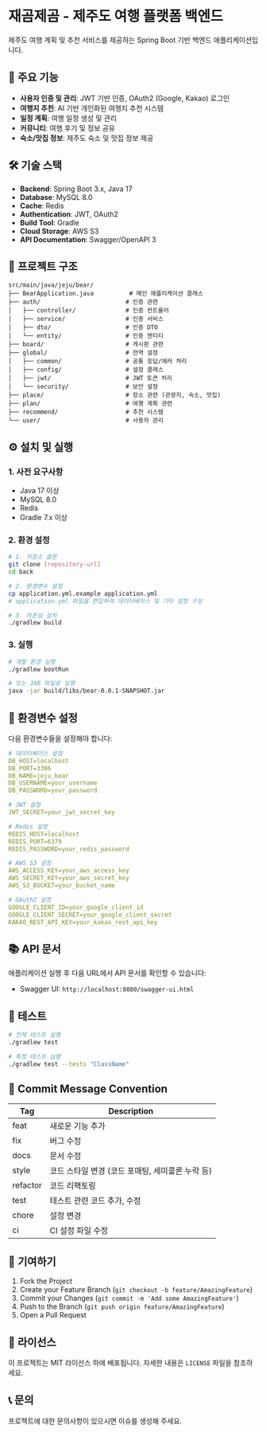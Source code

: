 # 재곰제곰 - 제주도 여행 플랫폼 백엔드

제주도 여행 계획 및 추천 서비스를 제공하는 Spring Boot 기반 백엔드 애플리케이션입니다.

## 🚀 주요 기능

- **사용자 인증 및 관리**: JWT 기반 인증, OAuth2 (Google, Kakao) 로그인
- **여행지 추천**: AI 기반 개인화된 여행지 추천 시스템
- **일정 계획**: 여행 일정 생성 및 관리
- **커뮤니티**: 여행 후기 및 정보 공유
- **숙소/맛집 정보**: 제주도 숙소 및 맛집 정보 제공

## 🛠️ 기술 스택

- **Backend**: Spring Boot 3.x, Java 17
- **Database**: MySQL 8.0
- **Cache**: Redis
- **Authentication**: JWT, OAuth2
- **Build Tool**: Gradle
- **Cloud Storage**: AWS S3
- **API Documentation**: Swagger/OpenAPI 3

## 📁 프로젝트 구조

```
src/main/java/jeju/bear/
├── BearApplication.java          # 메인 애플리케이션 클래스
├── auth/                        # 인증 관련
│   ├── controller/              # 인증 컨트롤러
│   ├── service/                 # 인증 서비스
│   ├── dto/                     # 인증 DTO
│   └── entity/                  # 인증 엔티티
├── board/                       # 게시판 관련
├── global/                      # 전역 설정
│   ├── common/                  # 공통 응답/에러 처리
│   ├── config/                  # 설정 클래스
│   ├── jwt/                     # JWT 토큰 처리
│   └── security/                # 보안 설정
├── place/                       # 장소 관련 (관광지, 숙소, 맛집)
├── plan/                        # 여행 계획 관련
├── recommend/                   # 추천 시스템
└── user/                        # 사용자 관리
```

## ⚙️ 설치 및 실행

### 1. 사전 요구사항
- Java 17 이상
- MySQL 8.0
- Redis
- Gradle 7.x 이상

### 2. 환경 설정
```bash
# 1. 저장소 클론
git clone [repository-url]
cd back

# 2. 환경변수 설정
cp application.yml.example application.yml
# application.yml 파일을 편집하여 데이터베이스 및 기타 설정 구성

# 3. 의존성 설치
./gradlew build
```

### 3. 실행
```bash
# 개발 환경 실행
./gradlew bootRun

# 또는 JAR 파일로 실행
java -jar build/libs/bear-0.0.1-SNAPSHOT.jar
```

## 🔧 환경변수 설정

다음 환경변수들을 설정해야 합니다:

```yaml
# 데이터베이스 설정
DB_HOST=localhost
DB_PORT=3306
DB_NAME=jeju_bear
DB_USERNAME=your_username
DB_PASSWORD=your_password

# JWT 설정
JWT_SECRET=your_jwt_secret_key

# Redis 설정
REDIS_HOST=localhost
REDIS_PORT=6379
REDIS_PASSWORD=your_redis_password

# AWS S3 설정
AWS_ACCESS_KEY=your_aws_access_key
AWS_SECRET_KEY=your_aws_secret_key
AWS_S3_BUCKET=your_bucket_name

# OAuth2 설정
GOOGLE_CLIENT_ID=your_google_client_id
GOOGLE_CLIENT_SECRET=your_google_client_secret
KAKAO_REST_API_KEY=your_kakao_rest_api_key
```

## 📚 API 문서

애플리케이션 실행 후 다음 URL에서 API 문서를 확인할 수 있습니다:
- Swagger UI: `http://localhost:8080/swagger-ui.html`

## 🧪 테스트

```bash
# 전체 테스트 실행
./gradlew test

# 특정 테스트 실행
./gradlew test --tests "ClassName"
```

## 📝 Commit Message Convention

| Tag | Description |
|-----|-------------|
| feat | 새로운 기능 추가 |
| fix | 버그 수정 |
| docs | 문서 수정 |
| style | 코드 스타일 변경 (코드 포매팅, 세미콜론 누락 등) |
| refactor | 코드 리팩토링 |
| test | 테스트 관련 코드 추가, 수정 |
| chore | 설정 변경 |
| ci | CI 설정 파일 수정 |

## 🤝 기여하기

1. Fork the Project
2. Create your Feature Branch (`git checkout -b feature/AmazingFeature`)
3. Commit your Changes (`git commit -m 'Add some AmazingFeature'`)
4. Push to the Branch (`git push origin feature/AmazingFeature`)
5. Open a Pull Request

## 📄 라이선스

이 프로젝트는 MIT 라이선스 하에 배포됩니다. 자세한 내용은 `LICENSE` 파일을 참조하세요.

## 📞 문의

프로젝트에 대한 문의사항이 있으시면 이슈를 생성해 주세요.
